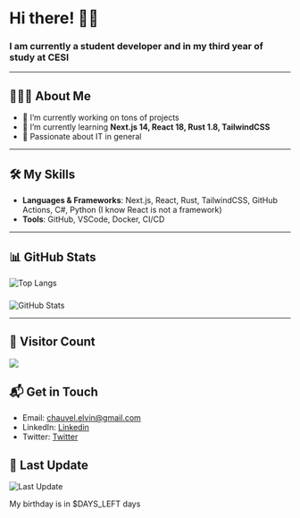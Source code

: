 # Hi there! 👋🏼

### I am currently a student developer and in my third year of study at CESI

---

## 🙋🏻‍♂️ About Me

- 🔭 I’m currently working on tons of projects
- 🌱 I’m currently learning **Next.js 14, React 18, Rust 1.8, TailwindCSS**
- 🎯 Passionate about IT in general

---

## 🛠️ My Skills

- **Languages & Frameworks**: Next.js, React, Rust, TailwindCSS, GitHub Actions, C#, Python (I know React is not a framework)
- **Tools**: GitHub, VSCode, Docker, CI/CD

---

## 📊 GitHub Stats

![Top Langs](https://github-readme-stats.vercel.app/api/top-langs/?username=VulqyFR&layout=compact&theme=default)
###
![GitHub Stats](https://github-readme-stats.vercel.app/api?username=VulqyFR&show_icons=true&hide_title=true&count_private=true&hide=prs&theme=default)

---

## 🏅 Visitor Count
![](https://api.visitorbadge.io/api/VisitorHit?user=estruyf&repo=vulqyFR&countColor=%237B1E7A)

## 📬 Get in Touch
- Email: chauvel.elvin@gmail.com
- LinkedIn: [Linkedin](https://www.linkedin.com/in/elvin-chauvel-69800827a/)
- Twitter: [Twitter](https://x.com/elvinchauvel)

## 🔄 Last Update

![Last Update](https://img.shields.io/github/last-commit/VulqyFR/VulqyFR?style=flat&color=blue)

<!-- ANNI_COUNTDOWN_START -->
My birthday is in $DAYS_LEFT days
<!-- ANNI_COUNTDOWN_END -->
